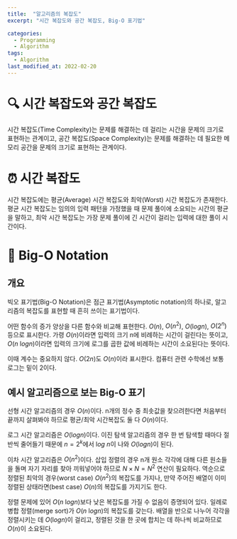 ```yaml
---
title:  "알고리즘의 복잡도"
excerpt: "시간 복잡도와 공간 복잡도, Big-O 표기법"

categories:
  - Programming
  - Algorithm
tags:
  - Algorithm
last_modified_at: 2022-02-20
---
```


# 🔍 시간 복잡도와 공간 복잡도
시간 복잡도(Time Complexity)는 문제를 해결하는 데 걸리는 시간을 문제의 크기로 표현하는 관계이고, 공간 복잡도(Space Complexity)는 문제를 해결하는 데 필요한 메모리 공간을 문제의 크기로 표현하는 관계이다.

# ⏰ 시간 복잡도
시간 복잡도에는 평균(Average) 시간 복잡도와 최악(Worst) 시간 복잡도가 존재한다.
평균 시간 복잡도는 임의의 입력 패턴을 가정했을 때 문제 풀이에 소요되는 시간의 평균을 말하고, 최악 시간 복잡도는 가장 문제 풀이에 긴 시간이 걸리는 입력에 대한 풀이 시간이다.

# 👀 Big-O Notation
## 개요
빅오 표기법(Big-O Notation)은 점근 표기법(Asymptotic notation)의 하나로, 알고리즘의 복잡도를 표현할 때 흔히 쓰이는 표기법이다. 

어떤 함수의 증가 양상을 다른 함수와 비교해 표현한다. $O(n)$, $O(n^2)$, $O(\mathrm log n)$, $O(2^n)$ 등으로 표시한다.
가령 $O(n)$이라면 입력의 크기 n에 비례하는 시간이 걸린다는 뜻이고, $O(n \ \mathrm log n)$이라면 입력의 크기에 로그를 곱한 값에 비례하는 시간이 소요된다는 뜻이다.

이때 계수는 중요하지 않다. $O(2n)$도 $O(n)$이라 표시한다. 컴퓨터 관련 수학에선 보통 로그는 밑이 2이다.

## 예시 알고리즘으로 보는 Big-O 표기
선형 시간 알고리즘의 경우 $O(n)$이다. 
n개의 정수 중 최솟값을 찾으려한다면 처음부터 끝까지 살펴봐야 하므로 평균/최악 시간복잡도 둘 다 $O(n)$이다.

로그 시간 알고리즘은 $O(\mathrm log n)$이다. 
이진 탐색 알고리즘의 경우 한 번 탐색할 때마다 절반씩 줄어들기 때문에 $n = 2^k$에서 $\mathrm log \ n$이 나와 $O(\mathrm log n)$이 된다.

이차 시간 알고리즘은 $O(n^2)$이다. 
삽입 정렬의 경우 n개 원소 각각에 대해 다른 원소들을 돌며 자기 자리를 찾아 끼워넣어야 하므로 $N \times N = N^2$ 연산이 필요하다. 역순으로 정렬된 최악의 경우(worst case) $O(n^2)$의 복잡도를 가지나, 만약 주어진 배열이 이미 정렬된 상태라면(best case) $O(n)$의 복잡도를 가지기도 한다.

정렬 문제에 있어 $O(n \ \mathrm log n)$보다 낮은 복잡도를 가질 수 없음이 증명되어 있다. 
일례로 병합 정렬(merge sort)가 $O(n \ \mathrm log n)$의 복잡도를 갖는다. 배열을 반으로 나누어 각각을 정렬시키는 데 $O(\mathrm log n)$이 걸리고, 정렬된 것을 한 곳에 합치는 데 하나씩 비교하므로 $O(n)$이 소요된다.